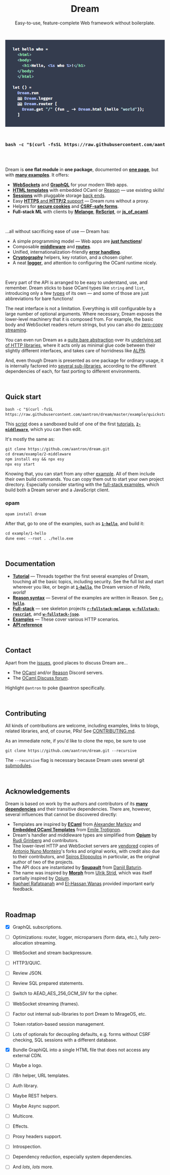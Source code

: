 <h1 align="center">Dream</h1>

<p align="center">
Easy-to-use, feature-complete Web framework without boilerplate.
</p>

<br>

<p align="center">
<img src="https://raw.githubusercontent.com/aantron/dream/master/docs/asset/sample.png"></img>
</p>

<br>

<pre align="center"><b>bash -c "$(curl -fsSL https://raw.githubusercontent.com/aantron/dream/master/example/quickstart.sh)"</b></pre>

<br>
<br>

Dream is **one flat module** in **one package**, documented on
[**one page**][api-main], but with [**many examples**][tutorial]. It offers:

- [**WebSockets**][websocket] and [**GraphQL**][graphql] for your modern Web
  apps.
- [**HTML templates**][templates] with embedded OCaml or
  [Reason][reason-templates] &mdash; use existing skills!
- [**Sessions**][sessions] with pluggable storage [back ends][back-ends].
- Easy [**HTTPS** and **HTTP/2** support][https] &mdash; Dream runs without a
  proxy.
- Helpers for [**secure cookies**][cookies] and
  [**CSRF-safe forms**][forms].
- **Full-stack ML** with clients by [**Melange**][melange],
  [**ReScript**][rescript], or [**js_of_ocaml**][jsoo].

<br>

...all without sacrificing ease of use &mdash; Dream has:

- A simple programming model &mdash; Web apps are [**just functions**][handler]!
- Composable [**middleware**][middleware] and [**routes**][routing].
- Unified, internationalization-friendly [**error handling**][errors].
- [**Cryptography**][crypto] helpers, key rotation, and a chosen cipher.
- A neat [**logger**][logging], and attention to configuring the OCaml runtime
  nicely.

<br>

Every part of the API is arranged to be easy to understand, use, and remember.
Dream sticks to base OCaml types like `string` and `list`, introducing only a
few [types][types] of its own &mdash; and some of those are just abbreviations
for bare functions!

The neat interface is not a limitation. Everything is still configurable by a
large number of optional arguments. Where necessary, Dream exposes the
lower-level machinery that it is composed from. For example, the basic body and
WebSocket readers return strings, but you can also do [zero-copy
streaming][streaming].

You can even run Dream as a [quite bare abstraction][raw] over its [underlying
set of HTTP libraries][vendor], where it acts only as minimal glue code between
their slightly different interfaces, and takes care of horridness like
[ALPN][alpn].

And, even though Dream is presented as one package for ordinary usage, it is
internally factored into [several sub-libraries][libs], according to the
different dependencies of each, for fast porting to different environments.

[https]: https://github.com/aantron/dream/tree/master/example/l-https#files
[websocket]: https://github.com/aantron/dream/tree/master/example/k-websocket#files
[graphql]: https://github.com/aantron/dream/tree/master/example/w-graphql-subscription#files
[templates]: https://github.com/aantron/dream/tree/master/example/7-template#files
[reason-templates]: https://github.com/aantron/dream/tree/master/example/r-template#files
[middleware]: https://github.com/aantron/dream/tree/master/example/2-middleware#files
[handler]: https://aantron.github.io/dream/#type-handler
[routing]: https://github.com/aantron/dream/tree/master/example/3-router#files
[cookies]: https://aantron.github.io/dream/#cookies
[forms]: https://aantron.github.io/dream/#forms
[sessions]: https://github.com/aantron/dream/tree/master/example/b-session#files
[back-ends]: https://aantron.github.io/dream/#back-ends
[errors]: https://github.com/aantron/dream/tree/master/example/9-error#files
[crypto]: https://aantron.github.io/dream/#cryptography
[logging]: https://github.com/aantron/dream/tree/master/example/2-middleware#files
[melange]: https://github.com/aantron/dream/tree/master/example/r-fullstack-melange#files
[rescript]: https://github.com/aantron/dream/tree/master/example/w-fullstack-rescript#files
[jsoo]: https://github.com/aantron/dream/tree/master/example/w-fullstack-jsoo#files
[types]: https://aantron.github.io/dream/#types
[streaming]: https://aantron.github.io/dream/#streaming
[raw]: https://aantron.github.io/dream/#builtin
[alpn]: https://en.wikipedia.org/wiki/Application-Layer_Protocol_Negotiation
[libs]: https://github.com/aantron/dream/tree/master/src

<br>

## Quick start

```
bash -c "$(curl -fsSL https://raw.githubusercontent.com/aantron/dream/master/example/quickstart.sh)"
```

This [script][quickstart.sh] does a sandboxed build of one of the first
[tutorials][tutorial], [**`2-middleware`**][2-middleware], which you can then
edit.

It's mostly the same as:

```
git clone https://github.com/aantron/dream.git
cd dream/example/2-middleware
npm install esy && npx esy
npx esy start
```

Knowing that, you can start from any other [example][tutorial]. All of them
include their own build commands. You can copy them out to start your own
project directory. Especially consider starting with the
[full-stack examples][fullstack], which build both a Dream server and a
JavaScript client.

### opam

```
opam install dream
```

After that, go to one of the examples, such as [**`1-hello`**][1-hello], and
build it:

```
cd example/1-hello
dune exec --root . ./hello.exe
```

[esy-example]: https://github.com/aantron/dream/tree/master/example/w-esy#files
[quickstart.sh]: https://github.com/aantron/dream/blob/master/example/quickstart.sh
[esy]: https://esy.sh/
[2-middleware]: https://github.com/aantron/dream/tree/master/example/2-middleware#files

<br>

## Documentation

- [**Tutorial**][tutorial] &mdash; Threads together the first several examples
  of Dream, touching all the basic topics, including security. See the full list
  and start wherever you like, or begin at [**`1-hello`**][1-hello], the Dream
  version of *Hello, world!*
- [**Reason syntax**][reason-examples] &mdash; Several of the examples are
  written in Reason. See [**`r-hello`**][r-hello].
- [**Full-stack**][fullstack] &mdash; see skeleton projects
  [**`r-fullstack-melange`**][melange], [**`w-fullstack-rescript`**][rescript],
  and [**`w-fullstack-jsoo`**][jsoo].
- [**Examples**][examples] &mdash; These cover various HTTP scenarios.
- [**API reference**][api-main]

[tutorial]: https://github.com/aantron/dream/tree/master/example#readme
[examples]: https://github.com/aantron/dream/tree/master/example#examples
[1-hello]: https://github.com/aantron/dream/tree/master/example/1-hello#files
[r-hello]: https://github.com/aantron/dream/tree/master/example/r-hello#files
[reason-examples]: https://github.com/aantron/dream/tree/master/example#reason
[api-main]: https://aantron.github.io/dream/#types
[fullstack]: https://github.com/aantron/dream/tree/master/example#full-stack

<!-- TODO LATER CI badges, opam link badge, npm badge. -->

<br>

## Contact

Apart from the [issues](https://github.com/aantron/dream/issues), good places
to discuss Dream are...

- The [OCaml](https://discord.gg/DyhPFYGr) and/or
  [Reason](https://discord.gg/YCTDuzbg) Discord servers.
- The [OCaml Discuss forum](https://discuss.ocaml.org/).

Highlight `@antron` to poke @aantron specifically.

<br>

## Contributing

All kinds of contributions are welcome, including examples, links to blogs,
related libraries, and, of course, PRs! See [CONTRIBUTING.md][contributing.md].

As an immediate note, if you'd like to clone the repo, be sure to use

```
git clone https://github.com/aantron/dream.git --recursive
```

The `--recursive` flag is necessary because Dream uses several git
[submodules][vendor].

[contributing.md]: https://github.com/aantron/dream/blob/master/docs/CONTRIBUTING.md

<br>

## Acknowledgements

Dream is based on work by the authors and contributors of its [**many
dependencies**][opamfile] and their transitive dependencies. There are, however,
several influences that cannot be discovered directly:

- Templates are inspired by [**ECaml**][ecaml] from [Alexander Markov][komar]
  and [**Embedded OCaml Templates**][eot] from [Emile Trotignon][trotignon].
- Dream's handler and middleware types are simplified from [**Opium**][opium] by
  [Rudi Grinberg][rgrinberg] and contributors.
- The lower-level HTTP and WebSocket servers are [vendored][vendor] copies of
  [Antonio Nuno Monteiro][anmonteiro]'s forks and original works, with credit
  also due to their contributors, and [Spiros Eliopoulos][seliopou] in
  particular, as the original author of two of the projects.
- The API docs are instantiated by [**Soupault**][soupault] from
  [Daniil Baturin][dmbaturin].
- The name was inspired by [**Morph**][morph] from [Ulrik Strid][ulrikstrid],
  which was itself partially inspired by [Opium][opium].
- [Raphael Rafatpanah][persianturtle] and [El-Hassan Wanas][foocraft] provided
  important early feedback.

[ecaml]: http://komar.in/en/code/ecaml
[komar]: https://github.com/apsheronets
[eot]: https://github.com/EmileTrotignon/embedded_ocaml_templates
[trotignon]: https://github.com/EmileTrotignon
[opamfile]: https://github.com/aantron/dream/blob/master/dream.opam
[opium]: https://github.com/rgrinberg/opium
[vendor]: https://github.com/aantron/dream/tree/master/src/vendor
[rgrinberg]: https://github.com/rgrinberg
[anmonteiro]: https://github.com/anmonteiro
[soupault]: https://github.com/dmbaturin/soupault
[dmbaturin]: https://github.com/dmbaturin
[morph]: https://github.com/reason-native-web/morph
[ulrikstrid]: https://github.com/ulrikstrid
[seliopou]: https://github.com/seliopou
[persianturtle]: https://github.com/persianturtle
[foocraft]: https://github.com/foocraft

<br>

## Roadmap

- [x] GraphQL subscriptions.
- [ ] Optimizations: router, logger, microparsers (form data, etc.), fully
      zero-allocation streaming.
- [ ] WebSocket and stream backpressure.
- [ ] HTTP3/QUIC.
- [ ] Review JSON.
- [ ] Review SQL prepared statements.
- [ ] Switch to AEAD_AES_256_GCM_SIV for the cipher.
- [ ] WebSocket streaming (frames).
- [ ] Factor out internal sub-libraries to port Dream to MirageOS, etc.
- [ ] Token rotation-based session management.
- [ ] Lots of optionals for decoupling defaults, e.g. forms without CSRF
      checking, SQL sessions with a different database.
- [x] Bundle GraphiQL into a single HTML file that does not access any external
      CDN.
- [ ] Maybe a logo.
- [ ] i18n helper, URL templates.
- [ ] Auth library.
- [ ] Maybe REST helpers.
- [ ] Maybe Async support.
- [ ] Multicore.
- [ ] Effects.
- [ ] Proxy headers support.
- [ ] Introspection.
- [ ] Dependency reduction, especially system dependencies.
- [ ] And *lots*, *lots* more.



<!-- Example install: how to install opam, how to install deps, add to Makefile
     targets. -->
<!-- hyperlink localhost in examples -->
<!-- ld: /opt/local/libn ot found on mac -->
<!-- Path parsing of # $ in targets -->
<!-- update code in exampels -->
<!-- Reason example -->
<!-- Reason mode in docs -->
<!-- examples: are exceptions isolated? yes -->
<!-- Ctrl+C needed to get out of error page caues of no content-legnth -->
<!-- esy workflow -->

